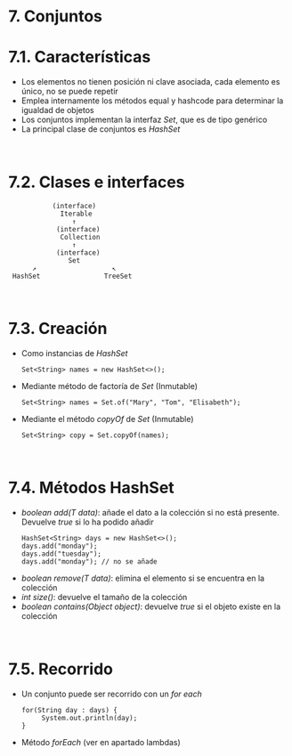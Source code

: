 # 7. Conjuntos

# 7.1. Características

- Los elementos no tienen posición ni clave asociada, cada elemento es único, no se puede repetir
- Emplea internamente los métodos equal y hashcode para determinar la igualdad de objetos
- Los conjuntos implementan la interfaz _Set_, que es de tipo genérico
- La principal clase de conjuntos es _HashSet_

<br>

# 7.2. Clases e interfaces

               (interface)
                 Iterable
                    ↑
                (interface)
                 Collection
                    ↑
                (interface)
                   Set
          ↗                   ↖
     HashSet                TreeSet

<br>

# 7.3. Creación

- Como instancias de _HashSet_
  ```
  Set<String> names = new HashSet<>();
  ```
- Mediante método de factoría de _Set_ (Inmutable)
  ```
  Set<String> names = Set.of("Mary", "Tom", "Elisabeth");
  ```
- Mediante el método _copyOf_ de _Set_ (Inmutable)
  ```
  Set<String> copy = Set.copyOf(names);
  ```

<br>

# 7.4. Métodos HashSet

- _boolean add(T data)_: añade el dato a la colección si no está presente. Devuelve _true_ si lo ha podido añadir
  ```
  HashSet<String> days = new HashSet<>();
  days.add("monday");
  days.add("tuesday");
  days.add("monday"); // no se añade
  ```
- _boolean remove(T data)_: elimina el elemento si se encuentra en la colección
- _int size()_: devuelve el tamaño de la colección
- _boolean contains(Object object)_: devuelve _true_ si el objeto existe en la colección

<br>

# 7.5. Recorrido

- Un conjunto puede ser recorrido con un _for each_
  ```
  for(String day : days) {
       System.out.println(day);
  }
  ```
- Método _forEach_ (ver en apartado lambdas)
